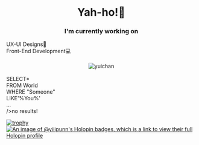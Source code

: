 <div align = "center">
  <h1>Yah-ho!👋</h1> 

<h3>I'm currently working on</h3>
<div align ="left">
UX-UI Designs🎨<br>
Front-End Development💻
</div><br>
<img src ="https://i.pinimg.com/originals/f8/94/19/f89419c5bc4357c8686eb7ab380ed61c.gif" alt ="yuichan">
</div><br>
SELECT*<br>
FROM World<br>
WHERE "Someone"<br>
LIKE'%You%'<br>
...<br>
/>no results!<br>

[![trophy](https://github-profile-trophy.vercel.app/?username=yiiipunn&theme=onedark)](https://github.com/ryo-ma/github-profile-trophy)
[![An image of @yiiipunn's Holopin badges, which is a link to view their full Holopin profile](https://holopin.me/yiiipunn)](https://holopin.io/@yiiipunn)
